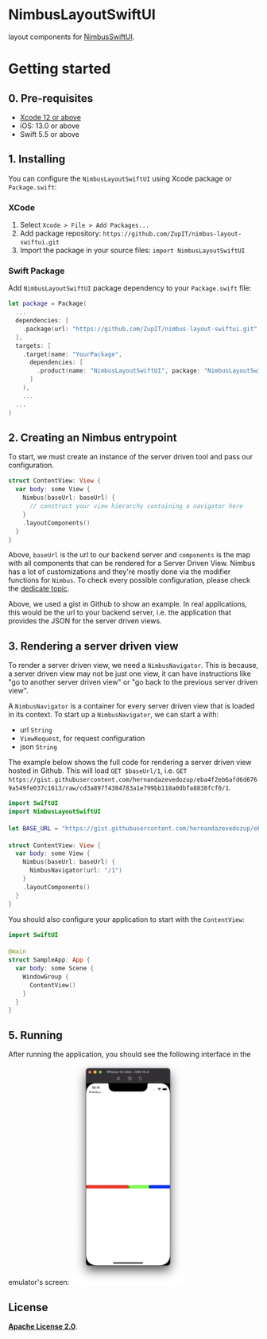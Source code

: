 # **NimbusLayoutSwiftUI**

layout components for [NimbusSwiftUI](https://github.com/ZupIT/nimbus-swiftui).

# Getting started
## 0. Pre-requisites
- [Xcode 12 or above](https://developer.apple.com/xcode/)
- iOS: 13.0 or above
- Swift 5.5 or above

## 1. Installing
You can configure the  `NimbusLayoutSwiftUI` using Xcode package or `Package.swift`:

### XCode

1. Select `Xcode > File > Add Packages...`
2. Add package repository: `https://github.com/ZupIT/nimbus-layout-swiftui.git`
3. Import the package in your source files: `import NimbusLayoutSwiftUI`

### Swift Package

Add `NimbusLayoutSwiftUI` package dependency to your `Package.swift` file:

```swift
let package = Package(
  ...
  dependencies: [
    .package(url: "https://github.com/ZupIT/nimbus-layout-swiftui.git", from: "0.1.0-beta0")
  ],
  targets: [
    .target(name: "YourPackage",
      dependencies: [
        .product(name: "NimbusLayoutSwiftUI", package: "NimbusLayoutSwiftUI")
      ]
    ),
    ...
  ...
)
```

## 2. Creating an Nimbus entrypoint
To start, we must create an instance of the server driven tool and pass our configuration.

```swift
struct ContentView: View {
  var body: some View {
    Nimbus(baseUrl: baseUrl) {
      // construct your view hierarchy containing a navigator here
    }
    .layoutComponents()
  }
}
```

Above, `baseUrl` is the url to our backend server and `components` is the map with all components that can be rendered for a Server Driven View.
Nimbus has a lot of customizations and they're mostly done via the modifier functions for `Nimbus`. To check every possible configuration, please check the
[dedicate topic](configuration.md).

Above, we used a gist in Github to show an example. In real applications, this would be the url to your backend server, i.e. the application that
provides the JSON for the server driven views.

## 3. Rendering a server driven view
To render a server driven view, we need a `NimbusNavigator`. This is because, a server driven view may not be just one view, it can have instructions
like "go to another server driven view" or "go back to the previous server driven view".

A `NimbusNavigator` is a container for every server driven view that is loaded in its context. To start up a `NimbusNavigator`, we can start a with:
- url `String`
- `ViewRequest`, for request configuration
- json `String`

The example below shows the full code for rendering a server driven view hosted in Github. This will load `GET $baseUrl/1`, i.e.
`GET https://gist.githubusercontent.com/hernandazevedozup/eba4f2eb6afd6d6769a549fe037c1613/raw/cd3a897f4384783a1e799bb118a0dbfa8838fcf0/1`.

```swift
import SwiftUI
import NimbusLayoutSwiftUI

let BASE_URL = "https://gist.githubusercontent.com/hernandazevedozup/eba4f2eb6afd6d6769a549fe037c1613/raw/cd3a897f4384783a1e799bb118a0dbfa8838fcf0"

struct ContentView: View {
  var body: some View {
    Nimbus(baseUrl: baseUrl) {
      NimbusNavigator(url: "/1")
    }
    .layoutComponents()
  }
}
```

You should also configure your application to start with the `ContentView`:

```swift
import SwiftUI

@main
struct SampleApp: App {
  var body: some Scene {
    WindowGroup {
      ContentView()
    }
  }
}
```
## 5. Running
After running the application, you should see the following interface in the emulator's screen:
<img src="https://github.com/ZupIT/nimbus-layout-swiftui/blob/main/Screenshot/flex-test-layout1.png" width="228"/>


## **License**

[**Apache License 2.0**](https://github.com/ZupIT/nimbus-swiftui/blob/main/LICENSE.txt).
